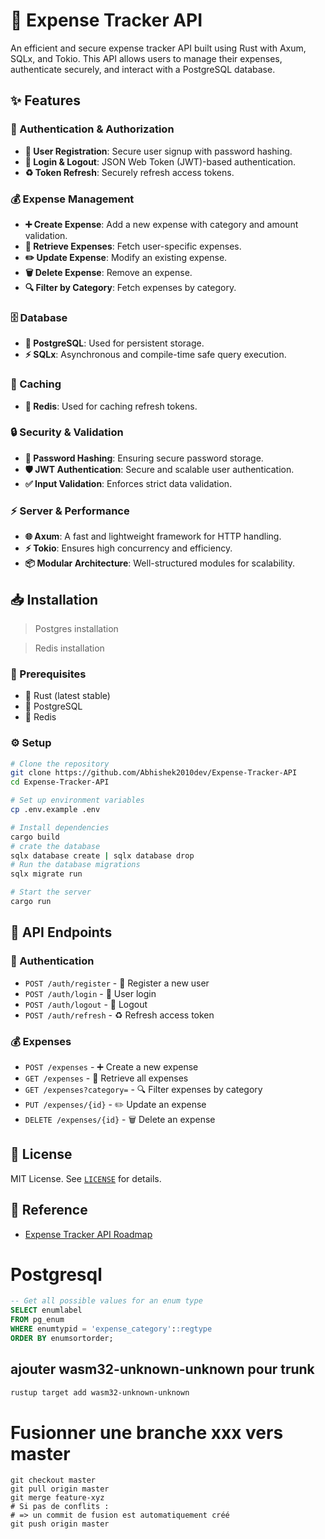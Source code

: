 # 🏦 Expense Tracker API

An efficient and secure expense tracker API built using Rust with Axum, SQLx, and Tokio. This API allows users to manage their expenses, authenticate securely, and interact with a PostgreSQL database.

## ✨ Features

### 🔐 Authentication & Authorization
- **📝 User Registration**: Secure user signup with password hashing.
- **🔑 Login & Logout**: JSON Web Token (JWT)-based authentication.
- **♻️ Token Refresh**: Securely refresh access tokens.

### 💰 Expense Management
- **➕ Create Expense**: Add a new expense with category and amount validation.
- **📂 Retrieve Expenses**: Fetch user-specific expenses.
- **✏️ Update Expense**: Modify an existing expense.
- **🗑️ Delete Expense**: Remove an expense.
- **🔍 Filter by Category**: Fetch expenses by category.

### 🗄️ Database
- **🐘 PostgreSQL**: Used for persistent storage.
- **⚡ SQLx**: Asynchronous and compile-time safe query execution.

### 🚀 Caching
- **🛑 Redis**: Used for caching refresh tokens.

### 🔒 Security & Validation
- **🔐 Password Hashing**: Ensuring secure password storage.
- **🛡️ JWT Authentication**: Secure and scalable user authentication.
- **✅ Input Validation**: Enforces strict data validation.

### ⚡ Server & Performance
- **🌐 Axum**: A fast and lightweight framework for HTTP handling.
- **⚡ Tokio**: Ensures high concurrency and efficiency.
- **📦 Modular Architecture**: Well-structured modules for scalability.

## 📥 Installation
> Postgres installation

> Redis installation

### 📌 Prerequisites
- 🦀 Rust (latest stable)
- 🐘 PostgreSQL
- 🛑 Redis

### ⚙️ Setup
```sh
# Clone the repository
git clone https://github.com/Abhishek2010dev/Expense-Tracker-API
cd Expense-Tracker-API

# Set up environment variables
cp .env.example .env

# Install dependencies
cargo build
# crate the database
sqlx database create | sqlx database drop 
# Run the database migrations
sqlx migrate run

# Start the server
cargo run
```

## 📌 API Endpoints

### 🔐 Authentication
- `POST /auth/register` - 📝 Register a new user
- `POST /auth/login` - 🔑 User login
- `POST /auth/logout` - 🚪 Logout
- `POST /auth/refresh` - ♻️ Refresh access token

### 💰 Expenses
- `POST /expenses` - ➕ Create a new expense
- `GET /expenses` - 📂 Retrieve all expenses
- `GET /expenses?category=` - 🔍 Filter expenses by category
- `PUT /expenses/{id}` - ✏️ Update an expense
- `DELETE /expenses/{id}` - 🗑️ Delete an expense

## 📜 License

MIT License. See [`LICENSE`](./LICENSE) for details.

## 📌 Reference
- [Expense Tracker API Roadmap](https://roadmap.sh/projects/expense-tracker-api)

# Postgresql 

```SQL
-- Get all possible values for an enum type
SELECT enumlabel 
FROM pg_enum 
WHERE enumtypid = 'expense_category'::regtype
ORDER BY enumsortorder;
```
## ajouter wasm32-unknown-unknown pour trunk
```sh
rustup target add wasm32-unknown-unknown

```
# Fusionner une branche xxx vers master
```shell
git checkout master
git pull origin master
git merge feature-xyz
# Si pas de conflits :
# => un commit de fusion est automatiquement créé
git push origin master
```
